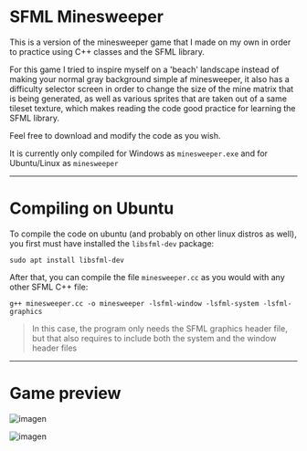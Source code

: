 # SFML Minesweeper

This is a version of the minesweeper game that I made
on my own in order to practice using C++ classes and the SFML
library.
 
For this game I tried to inspire myself on a 'beach' landscape
instead of making your normal gray background simple af minesweeper, 
it also has a difficulty selector screen in order to change the size
of the mine matrix that is being generated, as well as various sprites 
that are taken out of a same tileset texture, which makes reading the 
code good practice for learning the SFML library.
 
Feel free to download and modify the code as you wish.

It is currently only compiled for Windows as `minesweeper.exe` and for Ubuntu/Linux as `minesweeper` 

---
# Compiling on Ubuntu
To compile the code on ubuntu (and probably on other linux distros
as well), you first must have installed the `libsfml-dev` package:
 
`sudo apt install libsfml-dev`

After that, you can compile the file `minesweeper.cc` as you would
with any other SFML C++ file:

`g++ minesweeper.cc -o minesweeper -lsfml-window -lsfml-system -lsfml-graphics`

> In this case, the program only needs the SFML graphics header file, but
> that also requires to include both the system and the window header files
>

---
# Game preview
![imagen](https://github.com/iikerm/sfml-minesweeper/assets/151840754/767fc612-1a08-4870-a5e2-3fd47974e518)

![imagen](https://github.com/iikerm/sfml-minesweeper/assets/151840754/6844eb85-fab9-44f1-8dab-7bbb8b9d8bb1)
